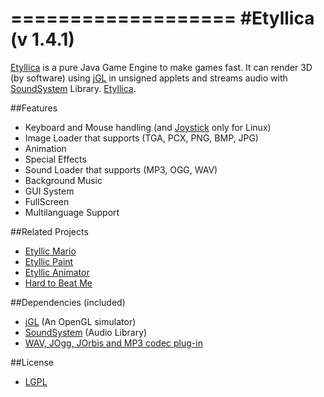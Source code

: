 ===================
#Etyllica (v 1.4.1)
===================

[Etyllica](http://yuripourre.github.com/etyllica) is a pure Java Game Engine to make games fast. It can render 3D (by software) using [jGL](http://www.cmlab.csie.ntu.edu.tw/~robin/jGL/) in unsigned applets and streams audio with [SoundSystem](http://www.paulscode.com/forum/index.php?topic=4.0) Library. [Etyllica](http://yuripourre.github.com/etyllica).

##Features

- Keyboard and Mouse handling (and [Joystick](https://github.com/yuripourre/joystick) only for Linux)
- Image Loader that supports (TGA, PCX, PNG, BMP, JPG)
- Animation
- Special Effects
- Sound Loader that supports (MP3, OGG, WAV)
- Background Music
- GUI System
- FullScreen
- Multilanguage Support

##Related Projects

- [Etyllic Mario](http://yuripourre.github.com/etyllic-mario)
- [Etyllic Paint](http://yuripourre.github.com/etyllic-paint)
- [Etyllic Animator](http://yuripourre.github.com/etyllic-animator/)
- [Hard to Beat Me](http://yuripourre.github.com/hardtobeatme)

##Dependencies (included)

- [jGL](http://www.cmlab.csie.ntu.edu.tw/~robin/jGL/) (An OpenGL simulator)
- [SoundSystem](http://www.paulscode.com/forum/index.php?topic=4.0) (Audio Library)
- [WAV, JOgg, JOrbis and MP3 codec plug-in](http://www.paulscode.com/forum/index.php?topic=496.0)

##License
- [LGPL](http://www.gnu.org/copyleft/lesser.html)
